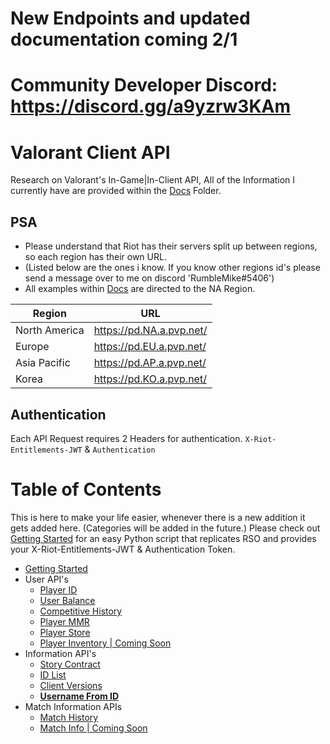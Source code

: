# New Endpoints and updated documentation coming 2/1

# Community Developer Discord: https://discord.gg/a9yzrw3KAm

# Valorant Client API
Research on Valorant's In-Game|In-Client API, All of the Information I currently have are provided within the [Docs](https://github.com/RumbleMike/ValorantAPI/tree/master/Docs) Folder.

## PSA
- Please understand that Riot has their servers split up between regions, so each region has their own URL.
- (Listed below are the ones i know. If you know other regions id's please send a message over to me on discord 'RumbleMike#5406')
- All examples within [Docs](https://github.com/RumbleMike/ValorantAPI/tree/master/Docs) are directed to the NA Region.

| Region | URL |
| - | - |
| North America | https://pd.NA.a.pvp.net/ |
| Europe | https://pd.EU.a.pvp.net/ |
| Asia Pacific | https://pd.AP.a.pvp.net/ |
| Korea | https://pd.KO.a.pvp.net/ |

## Authentication
Each API Request requires 2 Headers for authentication.
`X-Riot-Entitlements-JWT` & `Authentication`

# Table of Contents
This is here to make your life easier, whenever there is a new addition it gets added here. (Categories will be added in the future.)
Please check out [Getting Started](https://github.com/RumbleMike/ValorantAPI/blob/master/Docs/GettingStarted.md) for an easy Python script that replicates RSO and provides your X-Riot-Entitlements-JWT & Authentication Token.
- [Getting Started](https://github.com/RumbleMike/ValorantAPI/blob/master/Docs/GettingStarted.md)
- User API's
	- [Player ID](https://github.com/RumbleMike/ValorantAPI/blob/master/Docs/PlayerID.md)
	- [User Balance](https://github.com/RumbleMike/ValorantAPI/blob/master/Docs/UserBalance.md)
	- [Competitive History](https://github.com/RumbleMike/ValorantAPI/blob/master/Docs/CompetitiveHistory.md)
	- [Player MMR](https://github.com/RumbleMike/ValorantAPI/blob/master/Docs/PlayerMMR.md)
	- [Player Store](https://github.com/RumbleMike/ValorantAPI/blob/master/Docs/PlayerStore.md)
	- [Player Inventory | Coming Soon](https://github.com/RumbleMike/ValorantAPI/blob/master/Docs/PlayerInventory.md)
- Information API's
	- [Story Contract](https://github.com/RumbleMike/ValorantAPI/blob/master/Docs/StoryContract.md)
	- [ID List](https://github.com/RumbleMike/ValorantAPI/blob/master/Docs/IDList.md)
	- [Client Versions](https://github.com/RumbleMike/ValorantAPI/blob/master/Docs/ClientVersions.md)
	- [**Username From ID**](https://github.com/RumbleMike/ValorantAPI/blob/master/Docs/GetUserfromID.md)
- Match Information APIs
	- [Match History](https://github.com/RumbleMike/ValorantAPI/blob/master/Docs/MatchHistory.md)
	- [Match Info | Coming Soon]()
